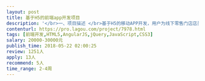 ```yaml
---                
layout: post       
title: 基于H5的前端app开发项目           
description: '</br>一、项目描述 </br>基于H5的移动APP开发，用户为线下零售门店店员。 </br>二、主要工作 </br>1)优化现有的app功能 </br>2)实现一小部分新的功能需求 </br>三、功能点 </br>1.用户中心 </br>2.商品列表、筛选查询与商品详情 </br>3.顾客档案 </br>4.报价、订单及分享 </br>5.优惠券与分享 </br>6.经营业绩展示与查询 </br>四、人员要求 </br>1）有移动端用户界面开发经验和兴趣； </br>2）熟悉web相关标准，包括HTML5，CSS3等 </br>3）JavaScript经验，熟悉移动框架更佳，包括Framework7、AngularJS、JQuery等 </br>4）扎实的编程基础，熟悉常用算法和数据结构。 </br>5）有安卓/IOS经验更佳。</br>6）需要坐班驻场开发</br>'     
contenturl: https://pro.lagou.com/project/7978.html      
tags: [前端开发,HTML5,AngularJS,jQuery,JavaScript,CSS3]            
salary: 20000-30000元          
publish_time: 2018-05-22 02:00:25         
review: 1251人                   
apply: 13人                   
recommend: 5人                   
time_range: 2-4周              
---                 
```

